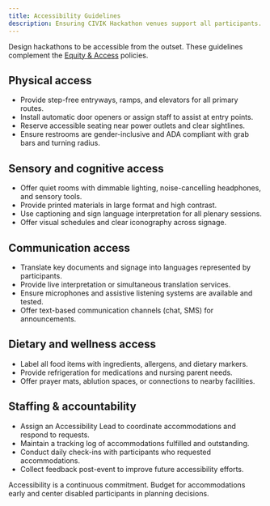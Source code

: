```yaml
---
title: Accessibility Guidelines
description: Ensuring CIVIK Hackathon venues support all participants.
---
```


Design hackathons to be accessible from the outset. These guidelines complement the [Equity & Access](../equity_access/language_access) policies.

## Physical access

- Provide step-free entryways, ramps, and elevators for all primary routes.
- Install automatic door openers or assign staff to assist at entry points.
- Reserve accessible seating near power outlets and clear sightlines.
- Ensure restrooms are gender-inclusive and ADA compliant with grab bars and turning radius.

## Sensory and cognitive access

- Offer quiet rooms with dimmable lighting, noise-cancelling headphones, and sensory tools.
- Provide printed materials in large format and high contrast.
- Use captioning and sign language interpretation for all plenary sessions.
- Offer visual schedules and clear iconography across signage.

## Communication access

- Translate key documents and signage into languages represented by participants.
- Provide live interpretation or simultaneous translation services.
- Ensure microphones and assistive listening systems are available and tested.
- Offer text-based communication channels (chat, SMS) for announcements.

## Dietary and wellness access

- Label all food items with ingredients, allergens, and dietary markers.
- Provide refrigeration for medications and nursing parent needs.
- Offer prayer mats, ablution spaces, or connections to nearby facilities.

## Staffing & accountability

- Assign an Accessibility Lead to coordinate accommodations and respond to requests.
- Maintain a tracking log of accommodations fulfilled and outstanding.
- Conduct daily check-ins with participants who requested accommodations.
- Collect feedback post-event to improve future accessibility efforts.

Accessibility is a continuous commitment. Budget for accommodations early and center disabled participants in planning decisions.
